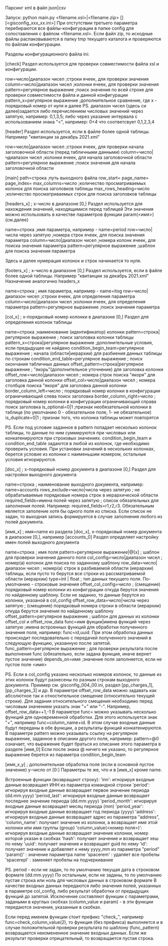 Парсинг xml в файл json|csv

Запуск:  python main.py <filename.xsl>|<filename.zip> [<inn>] [<gisconfig_xxx_xx.ini>]
При отстутствии третьего параметра перебираются все файлы-конфигурации в папке config
для сопоставления с файлом <filename.xsl>.
Если файл zip, то исходные файлы распаковываются в папку tmp текущего каталога и проверяются
по файлам конфигурации.

Разделы конфигурационного файла ini:

[check]
Раздел используется для проверки совместимости файла xsl и конфигурации.

row=число|диапазон чисел            ;строки ячеек, для проверки значения
column=число|диапазон чисел         ;колонки ячеек, для проверки значения
pattern=регулярное выражение        ;поиск значения по всей строке для проверки совместимости файла и
                                     данной конфигурации
pattern_x=регулярное выражение      ;дополнительное сравнение, где x - порядковый номер от нуля и далее
PS. диапазон чисел (здесь си далее)задается либо перечислением числовых значений через запятую,
например: 0,1,3,5; либо через указание интервала с использованием знака "<",
например: 0<4 что соответсвует 0,1,2,3,4

[header]
Раздел используется, если в файле более одной таблицы. Например "квитанции за декабрь 2021.xml"

row=число|диапазон чисел            ;строки ячеек, для проверки начала заголовочной области
                                    (перед табличными данными)
column=число|чдиапазон чисел        ;колонки ячеек, для начала заголовочной области
pattern=регулярное выражение        ;поиск значения для начала заголовочной области

[main]
path=строка                         ;путь выходного файла
row_start=
page_name=
page_index=
max_columns=число                   ;количество просматриваемых колонок для поиска заголовков таблицы
max_rows_heading=число              ;количество просматриваемых строк для поиска заголовков таблицы


[headers_x] ; x-число в диапазоне [0,]
Раздел используется для нахождения значений, находящимися перед таблицей
Эти значения можно использовать в качестве параметров функции param(<имя>) (см.далее)

name=строка                         ;имя параметра, например - name=period
row=число|числа через запятую       ;номера строк ячеек, для поиска значения параметра
column=число|диапазон чисел         ;номера колонк ячеек, для поиска значения параметра
pattern=регулярное выражение        ;шаблон для поиска значения параметра

Здесь и далее нумерация колонок и строк начинается то нуля.

[footers_x] ; x-число в диапазоне [0,]
Раздел используется, если в файле более одной таблицы. Например "квитанции за декабрь 2021.xml"
Назначение аналогично headers_x

name=строка                        ; имя параметра, например - name=itog
row=число|диапазон чисел           ;строки ячеек, для определения параметра
column=число|диапазон чисел        ;колонки ячеек, для определения параметра
pattern=регулярное выражение       ;поиск значения параметра


[col_x] ; x-порядковый номер колонки в диапазоне [0,]
Раздел для определения колонок таблицы

name=строка                                 ;наименование (идентификатор) колонки
pattern=строка|регулярное выражение         ; поиск заголовка колонки таблицы
pattern_x=строка|регулярное выражение       ;дополнительные условия, если предыдущее не найдено
condition_begin_team=регулярное выражение   ; начала (области|иерархии) для разбиения данных таблицы по строкам
condition_end_table=регулярное выражение    ; поиск окончания табличных данных
offset_pattern=строка|регулярное выражение  ; "якорь"(дополнительное уточнение) для заголовка колонки
offset_row=число|диапазон чисел             ; номера строк поиска "якоря" для заголовка данной колонки
offset_col=число|диапазон чисел             ; номера столбцов поиска "якоря" для заголовка данной колонки
border_column_left=число                    ; порядковый номер колонки в конфигурации ограничивающий слева
                                              поиск заголовка
border_column_right=число                    ; порядковый номер колонки в конфигурации ограничивающий справа
                                              поиск заголовка
is_optional=0|1                              ;признак необязательной колонки в таблице (по умолчанию
                                               0 - обязательное поле, 1- не обязательное)
is_duplicate=0|1                             ; признак того, что колонка таблицы может повторятся

PS. Если под условие заданное в pattern попадает несколько колонок таблицы, то данные по ним суммируются при
числовых или конкатенируются при строковых значениях.
condition_begin_team и condition_end_table задаются в любой из колонок, где необходимо проверить условия.
При установки значений в нескольких колонках, берется условие из колонки с наименьшим номером, остальные
условия игнорируются.

[doc_x] ; x-порядковый номер документа в диапазоне [0,]
Раздел для настройки выходного документа

name=строка                                 ; наименование выходного документа, например: name=accounts
rows_exclude=число|числа через запятую      ; не обрабатываемые порядковые номера строк в иерархической области
required_fields=имена полей через запятую   ; список обязательных для заполнения полей.
                                              Например: required_fields=r1,r2,r3. Обязательным является заполение
                                              хотя бы одного поля из списка. Если список не задан, то выходная запись формируется в случае заполнения любого из полей документа.


[имя_x] ; имя=name из раздела [doc_x], x-порядковый номер документа в диапазоне [0,], например [accounts_0]
Раздел определяет настройку имен полей выходного документа

name=строка                              ; имя поля
pattern=регулярное выражение|@[x]        ; шаблон для проверки значения данного поля
col_config=число|диапазон чисел          ; номер(а) колонок для поиска по заданному шаблону
row_data=число|диапазон чисел            ; номер(а) строк в разбиваемой области (иерархии) таблицы, если пусто
                                          то берутся все строки из рассматриваемой области (иерархии)
type=int | float                         ; тип данных текущего поля. По-умолчанию - строковые значения
offset_col_config=число                  ; (смещение) порядковый номер колонки из конфигурации откуда
                                            берутся значения по найденному шаблону. Если не  заданно, то данные берутся из колонки, указаной в col_config
offset_row_data=число|числа через запятую  ; (смещение) порядковый номера строки в области (иерархии)
                                            откуда берутся значения по найденному шаблону
offset_pattern=регулярное выражение       ; шаблон для данных из колонки offset_col и offset_row_data
func=имя фунции|имена функций через запятую   ;имена встроенных функций для обработки полученного значения поля,
                                                например: func=id,uuid. При этом обработка данных происходит последовательно с передачей полученного значений в следующую
                                                функцию, указанную после запятой.
func_pattern=регулярное выражение         ; для проверки результата после выполнения func (обязательно,
                                            если задана функция, иначе вернет пустое значение)
depends_on=имя                             ;значение поля заполняется, если не пустое поле <имя>

PS. Если в col_config указано несколько номеров колонок, то данные из этих колонок будут разнесены по разным строкам
выходного документа. Приимер см. gisconfig_004_00.ini, раздел [pp_charges_1], [pp_charges_3] и др.
В параметре offset_row_data можно задавать как абсолютное так и отностительное смещение (относительно
текущей строки).
Для задания относительного смещения необходимо перед числовым значением указать знак "+" или "-".
Например, offset_row_data=+1,-1
В параметре func= можно указывать несколько функций для одновременной обработки. Для этого используется знак "+",
например func=column_name+id. В этом случае входные данные будут переданы в обе функции, а результаты функций конкатенируются.
В параметре pattern можно указывать ссылку на регулярное выражение, заданное в описании другого поля,
например: pattern=@0 означает, что выражение будет браться из описание этого параметра в разделе [имя_0]
Если после знака @ ничего не указано, то регулярное выражение берется из параметра condition_begin_team


[имя_x_y] ; дополнительная обработка поля (если в основной пустое значение) y-число от [0:]
Параметры те же, что и в [имя_x] кроме name.

Встроенные функции (возвращают строку):
    'inn': игнорируя входные данные возвращает ИНН из параметра командной строки
    'period': игнорируя входные данные возвращает первое значение периода (dd.mm.yyyy)
    'period_last': игнорируя входные данные возвращает последнее значение периода (dd.mm.yyyy)
    'period_month': игнорируя входные данные возвращает месяц периода (mm)
    'period_year': игнорируя входные данные возвращает год периода (yyyy)
    'address': игнорируя входные данные возвращает адрес из параметра "address",
    'column_name': получает значение из колонки, а возвращает имя этой колонки или имя группы (group)
    'column_value(<номер поля>)': игнорируя входные данные возвращает значение колонки, номер которой указан в скобках
    'hash': получает значение и возвращает хеш по нему
    'uuid': получает значение и возвращает guid по нему
    'id': получает значение и добавляет к нему yyyy_mm из параметра "period"
    'param(<name>)' : значение параметра name
    'spacerem' : удаляет все пробелы
    'spacerepl' : заменяет пробелы на подчеркивание


PS. period - если не задан, то по умолчанию текущая дата в строковом формате (dd.mm.yyyy)
По остальным, если не заданы, то по умолчанию пустая строка или ноль для числовых данных в строковом формате
В качестве входных данных передаются либо значения полей, указанных в параметре col_config, либо результат обработки от
предыдущих функций до запятой. Исключение составляют функции с параметрами, задаными в круглых скобхах (column_value и param) - в эти функции передаются значения, указанные в скобках.

Если перед именем функции стоит префикс "check_", например func=check_column_value(2), то функция (без префикса) выполняется и в случае положительной проверки результата по шаблону (func_pattern) возвращается неизмененное значение
входных данных. Если же результат проверки отрицательный, то возвращается пустая строка.

